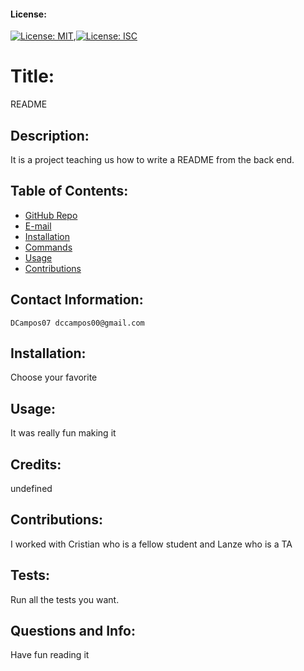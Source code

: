
  #### License:
   [![License: MIT](https://img.shields.io/badge/License-MIT-yellow.svg)](https://opensource.org/licenses/MIT),[![License: ISC](https://img.shields.io/badge/License-ISC-blue.svg)](https://opensource.org/licenses/ISC)

  # Title:
   README

  ## Description:
   It is a project teaching us how to write a README from the back end.

  ## Table of Contents:
   * [GitHub Repo](#userName)
   * [E-mail](#email)
   * [Installation](#dependencies)
   * [Commands](#test)
   * [Usage](#usingRepo)
   * [Contributions](#contributions)

  ## Contact Information:
    DCampos07 dccampos00@gmail.com

  ## Installation:
   Choose your favorite

  ## Usage:
   It was really fun making it

  ## Credits:
  undefined

  ## Contributions:
  I worked with Cristian who is a fellow student and Lanze who is a TA

  ## Tests:
  Run all the tests you want.
  
  ## Questions and Info:
  Have fun reading it
